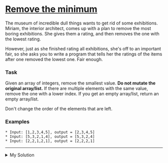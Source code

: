 # [Remove the minimum](https://www.codewars.com/kata/563cf89eb4747c5fb100001b)

The museum of incredible dull things wants to get rid of some exhibitions. Miriam, the interior architect, comes up with a plan to remove the most boring exhibitions. She gives them a rating, and then removes the one with the lowest rating.

However, just as she finished rating all exhibitions, she's off to an important fair, so she asks you to write a program that tells her the ratings of the items after one removed the lowest one. Fair enough.

### Task

Given an array of integers, remove the smallest value. **Do not mutate the original array/list.** If there are multiple elements with the same value, remove the one with a lower index. If you get an empty array/list, return an empty array/list.

Don't change the order of the elements that are left.

### Examples

```
* Input: [1,2,3,4,5], output = [2,3,4,5]
* Input: [5,3,2,1,4], output = [5,3,2,4]
* Input: [2,2,1,2,1], output = [2,2,2,1]
```

---

<details><summary>My Solution</summary>

```js
function removeSmallest(nums) {
  const newNums = [...nums] // Create a copy of the input array to avoid modifying the original array
  const min = Math.min(...newNums) // Find the minimum value in the copied array

  newNums.splice(newNums.indexOf(min), 1) // Remove the first occurrence of the minimum value from the copied array

  return newNums // Return the modified array without the smallest element
}
```

</details>

